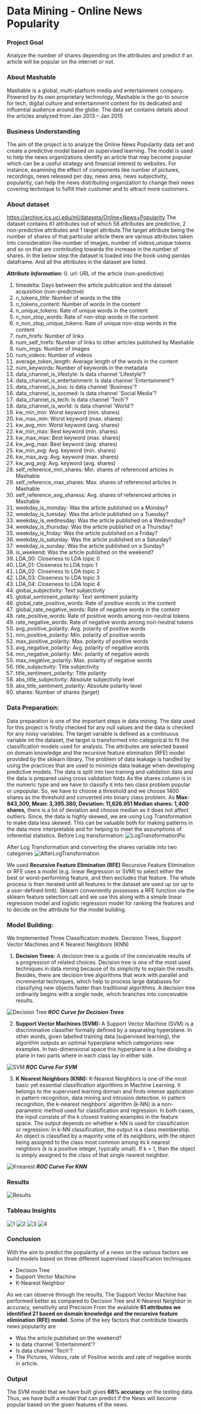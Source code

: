 # Data Mining - Online News Popularity 

### Project Goal
Analyze the number of shares depending on the attributes and predict if an article will be popular on the internet or not.

### About Mashable
Mashable is a global, multi-platform media and entertainment company. Powered by its own proprietary technology, Mashable is the go-to source for tech, digital culture and entertainment content for its dedicated and influential audience around the globe. The data set contains details about the articles analyzed from Jan 2013 – Jan 2015

### Business Understanding
The aim of the project is to analyze the Online News Popularity data set and create a predictive model based on supervised learning. The model is used to help the news organizations identify an article that may become popular which can be a useful strategy and financial interest to websites. For instance, examining the effect of components like number of pictures, recordings, news released per day, news area, news subjectivity, popularity, can help the news distributing organization to change their news covering technique to fulfill their customer and to attract more customers.


### About dataset

https://archive.ics.uci.edu/ml/datasets/Online+News+Popularity
The dataset contains 61 attributes out of which 58 attributes are predictive, 2 non-predictive attributes and 1 target attribute.The target attribute being the number of shares of that particular article there are various attributes taken into consideration like-number of images, number of videos,unique tokens and so on that are contributing towards the increase in the number of shares.
In the below step the dataset is loaded into the book using pandas dataframe. And all the attributes in the dataset are listed.

***Attribute Information:***
0. url: URL of the article (non-predictive)
1. timedelta: Days between the article publication and the dataset acquisition (non-predictive)
2. n_tokens_title: Number of words in the title
3. n_tokens_content: Number of words in the content
4. n_unique_tokens: Rate of unique words in the content
5. n_non_stop_words: Rate of non-stop words in the content
6. n_non_stop_unique_tokens: Rate of unique non-stop words in the content
7. num_hrefs: Number of links
8. num_self_hrefs: Number of links to other articles published by Mashable
9. num_imgs: Number of images
10. num_videos: Number of videos
11. average_token_length: Average length of the words in the content
12. num_keywords: Number of keywords in the metadata
13. data_channel_is_lifestyle: Is data channel 'Lifestyle'?
14. data_channel_is_entertainment: Is data channel 'Entertainment'?
15. data_channel_is_bus: Is data channel 'Business'?
16. data_channel_is_socmed: Is data channel 'Social Media'?
17. data_channel_is_tech: Is data channel 'Tech'?
18. data_channel_is_world: Is data channel 'World'?
19. kw_min_min: Worst keyword (min. shares)
20. kw_max_min: Worst keyword (max. shares)
21. kw_avg_min: Worst keyword (avg. shares)
22. kw_min_max: Best keyword (min. shares)
23. kw_max_max: Best keyword (max. shares)
24. kw_avg_max: Best keyword (avg. shares)
25. kw_min_avg: Avg. keyword (min. shares)
26. kw_max_avg: Avg. keyword (max. shares)
27. kw_avg_avg: Avg. keyword (avg. shares)
28. self_reference_min_shares: Min. shares of referenced articles in Mashable
29. self_reference_max_shares: Max. shares of referenced articles in Mashable
30. self_reference_avg_sharess: Avg. shares of referenced articles in Mashable
31. weekday_is_monday: Was the article published on a Monday?
32. weekday_is_tuesday: Was the article published on a Tuesday?
33. weekday_is_wednesday: Was the article published on a Wednesday?
34. weekday_is_thursday: Was the article published on a Thursday?
35. weekday_is_friday: Was the article published on a Friday?
36. weekday_is_saturday: Was the article published on a Saturday?
37. weekday_is_sunday: Was the article published on a Sunday?
38. is_weekend: Was the article published on the weekend?
39. LDA_00: Closeness to LDA topic 0
40. LDA_01: Closeness to LDA topic 1
41. LDA_02: Closeness to LDA topic 2
42. LDA_03: Closeness to LDA topic 3
43. LDA_04: Closeness to LDA topic 4
44. global_subjectivity: Text subjectivity
45. global_sentiment_polarity: Text sentiment polarity
46. global_rate_positive_words: Rate of positive words in the content
47. global_rate_negative_words: Rate of negative words in the content
48. rate_positive_words: Rate of positive words among non-neutral tokens
49. rate_negative_words: Rate of negative words among non-neutral tokens
50. avg_positive_polarity: Avg. polarity of positive words
51. min_positive_polarity: Min. polarity of positive words
52. max_positive_polarity: Max. polarity of positive words
53. avg_negative_polarity: Avg. polarity of negative words
54. min_negative_polarity: Min. polarity of negative words
55. max_negative_polarity: Max. polarity of negative words
56. title_subjectivity: Title subjectivity
57. title_sentiment_polarity: Title polarity
58. abs_title_subjectivity: Absolute subjectivity level
59. abs_title_sentiment_polarity: Absolute polarity level
60. shares: Number of shares (target)

### Data Preparation:
Data preparation is one of the important steps in data mining. The data used for this project is firstly checked for any null values and the data is checked for any noisy variables. The target variable is defined as a continuous variable int the dataset, the target is transformed into categorical to fit the classification models used for analysis.  The attributes are selected based on domain knowledge and the recursive feature elimination (RFE) model provided by the sklearn library.
The problem of data leakage is handled by using the practices that are used to minimize data leakage when developing predictive models. The data is split into two training and validation data and the data is prepared using cross validation folds
As the shares column is in the numeric type and we have to classify it into two class problem popular or unpopular.
So, we have to choose a threshold and we choose 1400 shares as the threshold and converted into binary class problem.
As **Max: 843,300, Mean: 3,395.380, Deviation: 11,626.951 Median shares: 1,400 shares,** there is a lot of deviation and choose median as it does not affect outliers.
Since, the data is highly skewed, we are using Log Transformation to make data less skewed. This can be valuable both for making patterns in the data more interpretable and for helping to meet the assumptions of inferential statistics.
Before Log transformation:
![LogTransformationPic](https://github.com/Gonnuru/OnlineNewsPopularity-DataMining/blob/master/Images/beforelog.jpg)

After Log Transformation and converting the shares variable into two categories
![AfterLogTransformation](https://github.com/Gonnuru/OnlineNewsPopularity-DataMining/blob/master/Images/afterlog.jpg)

We used **Recursive Feature Elimination (RFE)**
Recursive Feature Elimination or RFE uses a model (e.g. linear Regression or SVM) to select either the best or worst-performing feature, and then excludes that feature. The whole process is then iterated until all features in the dataset are used up (or up to a user-defined limit). Sklearn conveniently possesses a RFE function via the sklearn feature selection call and we use this along with a simple linear regression model and logistic regression model for ranking the features and to decide on the attribute for the model building.

### Model Building:
We Implemented Three Classification models. Decision Trees, Support Vector Machines and K Nearest Neighbors (KNN)
1)	**Decision Trees:**
A decision tree is a guide of the conceivable results of a progression of related choices. Decision tree is one of the most used techniques in data mining because of its simplicity to explain the results. Besides, there are decision tree algorithms that work with parallel and incremental techniques, which help to process large databases for classifying new objects faster than traditional algorithms. A decision tree ordinarily begins with a single node, which branches into conceivable results.

![Decision Tree](https://github.com/Gonnuru/OnlineNewsPopularity-DataMining/blob/master/Images/decision.jpg)
***ROC Curve for Decision Trees***

2)	**Support Vector Machines (SVM):**
A Support Vector Machine (SVM) is a discriminative classifier formally defined by a separating hyperplane. In other words, given labelled training data (supervised learning), the algorithm outputs an optimal hyperplane which categorizes new examples. In two-dimensional space this hyperplane is a line dividing a plane in two parts where in each class lay in either side.

![SVM](https://github.com/Gonnuru/OnlineNewsPopularity-DataMining/blob/master/Images/SVM.jpg)
***ROC Curve For SVM***

3)	**K Nearest Neighbors (KNN):**
K-Nearest Neighbors is one of the most basic yet essential classification algorithms in Machine Learning. It belongs to the supervised learning domain and finds intense application in pattern recognition, data mining and intrusion detection. In pattern recognition, the k-nearest neighbors’ algorithm (k-NN) is a non-parametric method used for classification and regression. In both cases, the input consists of the k closest training examples in the feature space. The output depends on whether k-NN is used for classification or regression: In k-NN classification, the output is a class membership. An object is classified by a majority vote of its neighbors, with the object being assigned to the class most common among its k nearest neighbors (k is a positive integer, typically small). If k = 1, then the object is simply assigned to the class of that single nearest neighbor.

![Knearest](https://github.com/Gonnuru/OnlineNewsPopularity-DataMining/blob/master/Images/KNN.jpg)
***ROC Curve For KNN***

### Results 
![Results](https://github.com/Gonnuru/OnlineNewsPopularity-DataMining/blob/master/Images/results.jpg)
### Tableau Insights
![1](https://github.com/Gonnuru/OnlineNewsPopularity-DataMining/blob/master/Images/tableau1.jpg)
![2](https://github.com/Gonnuru/OnlineNewsPopularity-DataMining/blob/master/Images/tableau2.jpg)
![3](https://github.com/Gonnuru/OnlineNewsPopularity-DataMining/blob/master/Images/tableau3.jpg)
![4](https://github.com/Gonnuru/OnlineNewsPopularity-DataMining/blob/master/Images/tableau4.jpg)
### Conclusion
With the aim to predict the popularity of a news on the various factors we build models based on three different supervised classification techniques
- Decision Tree
-	Support Vector Machine
-	K-Nearest Neighbor

As we can observe through the results, The Support Vector Machine has performed better as compared to Decision Tree and K-Nearest Neighbor in accuracy, sensitivity and Precision
From the available **61 attributes we identified 21 based on domain knowledge and the recursive feature elimination (RFE) model**. Some of the key factors that contribute towards news popularity are
- Was the article published on the weekend?
- 	Is data channel 'Entertainment'?
- 	Is data channel 'Tech'?
-	The Pictures, Videos, rate of Positive words and rate of negative words in article.

### Output
The SVM model that we have built gives **68% accuracy** on the testing data. Thus, we have built a model that can predict if the News will become popular based on the given features of the news.









